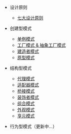 * 设计原则

  * [七大设计原则](docs/design-principle.md)

* 创建型模式

  * [单例模式](docs/singleton-pattern.md)
  * [工厂模式 & 抽象工厂模式](docs/factory-pattern.md)
  * [建造者模式](docs/builder-pattern.md)
  * [原型模式](docs/prototype-pattern.md)

* 结构型模式

  * [代理模式](docs/proxy-pattern.md)
  * [适配器模式](docs/adapter-pattern.md)
  * [桥接模式](docs/bridge-pattern.md)
  * [装饰者模式](docs/decorator-pattern.md)
  * [组合模式](docs/composite-pattern.md)
  * [外观模式](docs/facade-pattern.md)
  * [享元模式](docs/flyweight-pattern.md)

* 行为型模式（更新中...）

  <!-- * [模版方法模式]()
  * [命令模式]()
  * [访问者模式]()
  * [迭代器模式]()
  * [观察者模式]()
  * [中介者模式]()
  * [备忘录模式]()
  * [解释器模式]()
  * [状态模式]()
  * [策略模式]()
  * [职责链模式（责任链模式）]() -->

